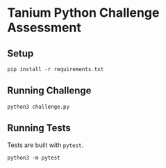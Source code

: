 # Tanium Python Challenge Assessment

## Setup

```
pip install -r requirements.txt
```

## Running Challenge

```
python3 challenge.py
```

## Running Tests

Tests are built with `pytest`.

```
python3 -m pytest
```
